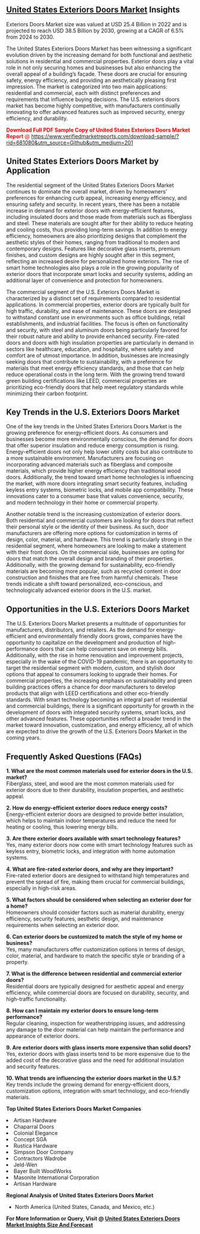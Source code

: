 <h2><a href="https://www.verifiedmarketreports.com/download-sample/?rid=681080&amp;utm_source=Github&amp;utm_medium=201" target="_blank">United States Exteriors Doors Market</a> Insights</h2><p>Exteriors Doors Market size was valued at USD 25.4 Billion in 2022 and is projected to reach USD 38.5 Billion by 2030, growing at a CAGR of 6.5% from 2024 to 2030.</p><p><p>The United States Exteriors Doors Market has been witnessing a significant evolution driven by the increasing demand for both functional and aesthetic solutions in residential and commercial properties. Exterior doors play a vital role in not only securing homes and businesses but also enhancing the overall appeal of a building’s façade. These doors are crucial for ensuring safety, energy efficiency, and providing an aesthetically pleasing first impression. The market is categorized into two main applications: residential and commercial, each with distinct preferences and requirements that influence buying decisions. The U.S. exteriors doors market has become highly competitive, with manufacturers continually innovating to offer advanced features such as improved security, energy efficiency, and durability. <p><span class=""><span style="color: #ff0000;"><strong>Download Full PDF Sample Copy of United States Exteriors Doors Market Report</strong> @ </span><a href="https://www.verifiedmarketreports.com/download-sample/?rid=681080&amp;utm_source=Github&amp;utm_medium=201" target="_blank">https://www.verifiedmarketreports.com/download-sample/?rid=681080&amp;utm_source=Github&amp;utm_medium=201</a></span></p></p><h2>United States Exteriors Doors Market by Application</h2><p>The residential segment of the United States Exteriors Doors Market continues to dominate the overall market, driven by homeowners’ preferences for enhancing curb appeal, increasing energy efficiency, and ensuring safety and security. In recent years, there has been a notable increase in demand for exterior doors with energy-efficient features, including insulated doors and those made from materials such as fiberglass and steel. These materials are sought after for their ability to reduce heating and cooling costs, thus providing long-term savings. In addition to energy efficiency, homeowners are also prioritizing designs that complement the aesthetic styles of their homes, ranging from traditional to modern and contemporary designs. Features like decorative glass inserts, premium finishes, and custom designs are highly sought after in this segment, reflecting an increased desire for personalized home exteriors. The rise of smart home technologies also plays a role in the growing popularity of exterior doors that incorporate smart locks and security systems, adding an additional layer of convenience and protection for homeowners.</p><p>The commercial segment of the U.S. Exteriors Doors Market is characterized by a distinct set of requirements compared to residential applications. In commercial properties, exterior doors are typically built for high traffic, durability, and ease of maintenance. These doors are designed to withstand constant use in environments such as office buildings, retail establishments, and industrial facilities. The focus is often on functionality and security, with steel and aluminum doors being particularly favored for their robust nature and ability to provide enhanced security. Fire-rated doors and doors with high insulation properties are particularly in demand in sectors like healthcare, education, and hospitality, where safety and comfort are of utmost importance. In addition, businesses are increasingly seeking doors that contribute to sustainability, with a preference for materials that meet energy efficiency standards, and those that can help reduce operational costs in the long term. With the growing trend toward green building certifications like LEED, commercial properties are prioritizing eco-friendly doors that help meet regulatory standards while minimizing their carbon footprint.</p><h2>Key Trends in the U.S. Exteriors Doors Market</h2><p>One of the key trends in the United States Exteriors Doors Market is the growing preference for energy-efficient doors. As consumers and businesses become more environmentally conscious, the demand for doors that offer superior insulation and reduce energy consumption is rising. Energy-efficient doors not only help lower utility costs but also contribute to a more sustainable environment. Manufacturers are focusing on incorporating advanced materials such as fiberglass and composite materials, which provide higher energy efficiency than traditional wood doors. Additionally, the trend toward smart home technologies is influencing the market, with more doors integrating smart security features, including keyless entry systems, biometric locks, and mobile app compatibility. These innovations cater to a consumer base that values convenience, security, and modern technology in their home or commercial property.</p><p>Another notable trend is the increasing customization of exterior doors. Both residential and commercial customers are looking for doors that reflect their personal style or the identity of their business. As such, door manufacturers are offering more options for customization in terms of design, color, material, and hardware. This trend is particularly strong in the residential segment, where homeowners are looking to make a statement with their front doors. On the commercial side, businesses are opting for doors that match the overall design and branding of their properties. Additionally, with the growing demand for sustainability, eco-friendly materials are becoming more popular, such as recycled content in door construction and finishes that are free from harmful chemicals. These trends indicate a shift toward personalized, eco-conscious, and technologically advanced exterior doors in the U.S. market.</p><h2>Opportunities in the U.S. Exteriors Doors Market</h2><p>The U.S. Exteriors Doors Market presents a multitude of opportunities for manufacturers, distributors, and retailers. As the demand for energy-efficient and environmentally friendly doors grows, companies have the opportunity to capitalize on the development and production of high-performance doors that can help consumers save on energy bills. Additionally, with the rise in home renovation and improvement projects, especially in the wake of the COVID-19 pandemic, there is an opportunity to target the residential segment with modern, custom, and stylish door options that appeal to consumers looking to upgrade their homes. For commercial properties, the increasing emphasis on sustainability and green building practices offers a chance for door manufacturers to develop products that align with LEED certifications and other eco-friendly standards. With smart technology becoming an integral part of residential and commercial buildings, there is a significant opportunity for growth in the development of doors with integrated security systems, smart locks, and other advanced features. These opportunities reflect a broader trend in the market toward innovation, customization, and energy efficiency, all of which are expected to drive the growth of the U.S. Exteriors Doors Market in the coming years.</p><h2>Frequently Asked Questions (FAQs)</h2><p><b>1. What are the most common materials used for exterior doors in the U.S. market?</b><br> Fiberglass, steel, and wood are the most common materials used for exterior doors due to their durability, insulation properties, and aesthetic appeal.</p><p><b>2. How do energy-efficient exterior doors reduce energy costs?</b><br> Energy-efficient exterior doors are designed to provide better insulation, which helps to maintain indoor temperatures and reduce the need for heating or cooling, thus lowering energy bills.</p><p><b>3. Are there exterior doors available with smart technology features?</b><br> Yes, many exterior doors now come with smart technology features such as keyless entry, biometric locks, and integration with home automation systems.</p><p><b>4. What are fire-rated exterior doors, and why are they important?</b><br> Fire-rated exterior doors are designed to withstand high temperatures and prevent the spread of fire, making them crucial for commercial buildings, especially in high-risk areas.</p><p><b>5. What factors should be considered when selecting an exterior door for a home?</b><br> Homeowners should consider factors such as material durability, energy efficiency, security features, aesthetic design, and maintenance requirements when selecting an exterior door.</p><p><b>6. Can exterior doors be customized to match the style of my home or business?</b><br> Yes, many manufacturers offer customization options in terms of design, color, material, and hardware to match the specific style or branding of a property.</p><p><b>7. What is the difference between residential and commercial exterior doors?</b><br> Residential doors are typically designed for aesthetic appeal and energy efficiency, while commercial doors are focused on durability, security, and high-traffic functionality.</p><p><b>8. How can I maintain my exterior doors to ensure long-term performance?</b><br> Regular cleaning, inspection for weatherstripping issues, and addressing any damage to the door material can help maintain the performance and appearance of exterior doors.</p><p><b>9. Are exterior doors with glass inserts more expensive than solid doors?</b><br> Yes, exterior doors with glass inserts tend to be more expensive due to the added cost of the decorative glass and the need for additional insulation and security features.</p><p><b>10. What trends are influencing the exterior doors market in the U.S.?</b><br> Key trends include the growing demand for energy-efficient doors, customization options, integration with smart technology, and eco-friendly materials.</p></p><p><strong>Top United States Exteriors Doors Market Companies</strong></p><div data-test-id=""><p><li>Artisan Hardware</li><li> Chaparral Doors</li><li> Colonial Elegance</li><li> Concept SGA</li><li> Rustica Hardware</li><li> Simpson Door Company</li><li> Contractors Wadrobe</li><li> Jeld-Wen</li><li> Bayer Built WoodWorks</li><li> Masonite International Corporation</li><li> Artisan Hardware</li></p><div><strong>Regional Analysis of&nbsp;United States Exteriors Doors Market</strong></div><ul><li dir="ltr"><p dir="ltr">North America&nbsp;(United States, Canada, and Mexico, etc.)</p></li></ul><p><strong>For More Information or Query, Visit @&nbsp;</strong><strong><a href="https://www.verifiedmarketreports.com/product/exteriors-doors-market/?utm_source=Github&amp;utm_medium=201" target="_blank">United States Exteriors Doors Market Insights Size And Forecast</a></strong></p></div>
